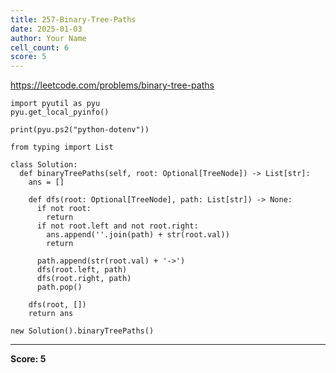 ```yaml
---
title: 257-Binary-Tree-Paths
date: 2025-01-03
author: Your Name
cell_count: 6
score: 5
---
```


https://leetcode.com/problems/binary-tree-paths


```
import pyutil as pyu
pyu.get_local_pyinfo()
```


```
print(pyu.ps2("python-dotenv"))
```


```
from typing import List
```


```
class Solution:
  def binaryTreePaths(self, root: Optional[TreeNode]) -> List[str]:
    ans = []

    def dfs(root: Optional[TreeNode], path: List[str]) -> None:
      if not root:
        return
      if not root.left and not root.right:
        ans.append(''.join(path) + str(root.val))
        return

      path.append(str(root.val) + '->')
      dfs(root.left, path)
      dfs(root.right, path)
      path.pop()

    dfs(root, [])
    return ans
```


```
new Solution().binaryTreePaths()
```


---
**Score: 5**